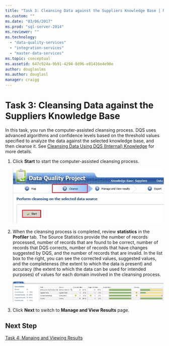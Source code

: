 ```yaml
---
title: "Task 3: Cleansing Data against the Suppliers Knowledge Base | Microsoft Docs"
ms.custom: ""
ms.date: "03/06/2017"
ms.prod: "sql-server-2014"
ms.reviewer: ""
ms.technology: 
  - "data-quality-services"
  - "integration-services"
  - "master-data-services"
ms.topic: conceptual
ms.assetid: 647c924a-9b91-4294-8d96-e81416e4e90e
author: douglaslms
ms.author: douglasl
manager: craigg
---
```

# Task 3: Cleansing Data against the Suppliers Knowledge Base
  In this task, you run the computer-assisted cleansing process. DQS uses advanced algorithms and confidence levels based on the threshold values specified to analyze the data against the selected knowledge base, and then cleanse it. See [Cleansing Data Using DQS (Internal) Knowledge](http://msdn.microsoft.com/library/hh213061.aspx) for more details.  
  
1.  Click **Start** to start the computer-assisted cleansing process.  
  
     ![Cleanse Page of the Cleansing Process](../../2014/tutorials/media/et-cleansingdataagainstthesupplierkb-01.jpg "Cleanse Page of the Cleansing Process")  
  
2.  When the cleansing process is completed, review **statistics** in the **Profiler** tab. The Source Statistics provide the number of records processed, number of records that are found to be correct, number of records that DQS corrects, number of records that have changes suggested by DQS, and the number of records that are invalid. In the list box to the right, you can see the corrected values, suggested values, and the completeness (the extent to which the data is present) and accuracy (the extent to which the data can be used for intended purposes) of values for each domain involved in the cleansing process.  
  
     ![Cleansing Results](../../2014/tutorials/media/et-cleansingdataagainstthesupplierkb-02.jpg "Cleansing Results")  
  
3.  Click **Next** to switch to **Manage and View Results** page.  
  
## Next Step  
 [Task 4: Manaing and Viewing Results](../../2014/tutorials/task-4-manaing-and-viewing-results.md)  
  
  
